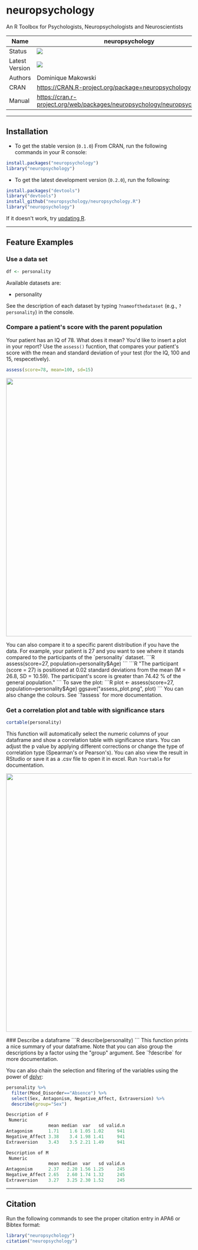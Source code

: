 # neuropsychology
An R Toolbox for Psychologists, Neuropsychologists and Neuroscientists

|Name|neuropsychology|
|----------------|---|
|Status|![](https://img.shields.io/badge/status-stable-brightgreen.svg)|
|Latest Version|![](https://img.shields.io/badge/version-0.2.0-brightgreen.svg)|
|Authors|Dominique Makowski|
|CRAN|https://CRAN.R-project.org/package=neuropsychology|
|Manual|https://cran.r-project.org/web/packages/neuropsychology/neuropsychology.pdf|
---
## Installation

- To get the stable version (`0.1.0`) From CRAN, run the following commands in your R console:

```R
install.packages("neuropsychology")
library("neuropsychology")
```

- To get the latest development version (`0.2.0`), run the following:

```R
install.packages("devtools")
library("devtools")
install_github("neuropsychology/neuropsychology.R")
library("neuropsychology")
```

If it doesn't work, try [updating R](https://www.google.fr/webhp?sourceid=chrome-instant&ion=1&espv=2&ie=UTF-8#q=update%20r).


---
## Feature Examples

### Use a data set
```R
df <- personality
```
Available datasets are:
- personality

See the description of each dataset by typing `?nameofthedataset` (e.g., `?personality`) in the console.

### Compare a patient's score with the parent population
Your patient has an IQ of 78. What does it mean? You'd like to insert a plot in your report? Use the `assess()` fucntion, that compares your patient's score with the mean and standard deviation of your test (for the IQ, 100 and 15, respecetively).

```R
assess(score=78, mean=100, sd=15)
```
<p align="legt"><img src="https://github.com/neuropsychology/neuropsychology.R/blob/master/tests/testthat/assess_plot.png" width="700"></p>
You can also compare it to a specific parent distribution if you have the data. For example, your patient is 27 and you want to see where it stands compared to the participants of the `personality` dataset.
```R
assess(score=27, population=personality$Age)
```
```R
"The participant (score = 27) is positioned at 0.02 standard deviations from the mean (M = 26.8, SD = 10.59). 
The participant's score is greater than 74.42 % of the general population."
```
To save the plot:
```R
plot <- assess(score=27, population=personality$Age)
ggsave("assess_plot.png", plot)
```
You can also change the colours. See `?assess` for more documentation.

### Get a correlation plot and table with significance stars
```R
cortable(personality)
```
This function will automatically select the numeric columns of your dataframe and show a correlation table with significance stars.
You can adjust the p value by applying different corrections or change the type of correlation type (Spearman's or Pearson's). You can also view the result in RStudio or save it as a .csv file to open it in excel. Run `?cortable` for documentation.
<p align="legt"><img src="https://github.com/neuropsychology/neuropsychology.R/blob/master/tests/testthat/cortable_plot.png" width="700"></p>
### Describe a dataframe
```R
describe(personality)
```
This function prints a nice summary of your dataframe. Note that you can also group the descriptions by a factor using the "group" argument. See `?describe` for more documentation.

You can also chain the selection and filtering of the variables using the power of [dplyr](https://cran.rstudio.com/web/packages/dplyr/vignettes/introduction.html):
```R
personality %>%
  filter(Mood_Disorder=="Absence") %>%
  select(Sex, Antagonism, Negative_Affect, Extraversion) %>%
  describe(group="Sex")
```
```R
Description of F 
 Numeric 
                mean median  var   sd valid.n
Antagonism      1.71    1.6 1.05 1.02     941
Negative_Affect 3.38    3.4 1.98 1.41     941
Extraversion    3.43    3.5 2.21 1.49     941

Description of M 
 Numeric 
                mean median  var   sd valid.n
Antagonism      2.37   2.20 1.56 1.25     245
Negative_Affect 2.65   2.60 1.74 1.32     245
Extraversion    3.27   3.25 2.30 1.52     245
```
---
## Citation
Run the following commands to see the proper citation entry in APA6 or Bibtex format:
```R
library("neuropsychology")
citation("neuropsychology")
```
